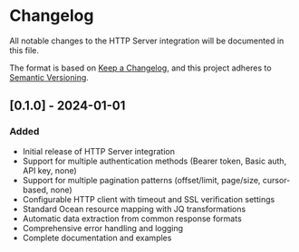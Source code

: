 # Changelog

All notable changes to the HTTP Server integration will be documented in this file.

The format is based on [Keep a Changelog](https://keepachangelog.com/en/1.0.0/),
and this project adheres to [Semantic Versioning](https://semver.org/spec/v2.0.0.html).

## [0.1.0] - 2024-01-01

### Added
- Initial release of HTTP Server integration
- Support for multiple authentication methods (Bearer token, Basic auth, API key, none)
- Support for multiple pagination patterns (offset/limit, page/size, cursor-based, none)  
- Configurable HTTP client with timeout and SSL verification settings
- Standard Ocean resource mapping with JQ transformations
- Automatic data extraction from common response formats
- Comprehensive error handling and logging
- Complete documentation and examples






